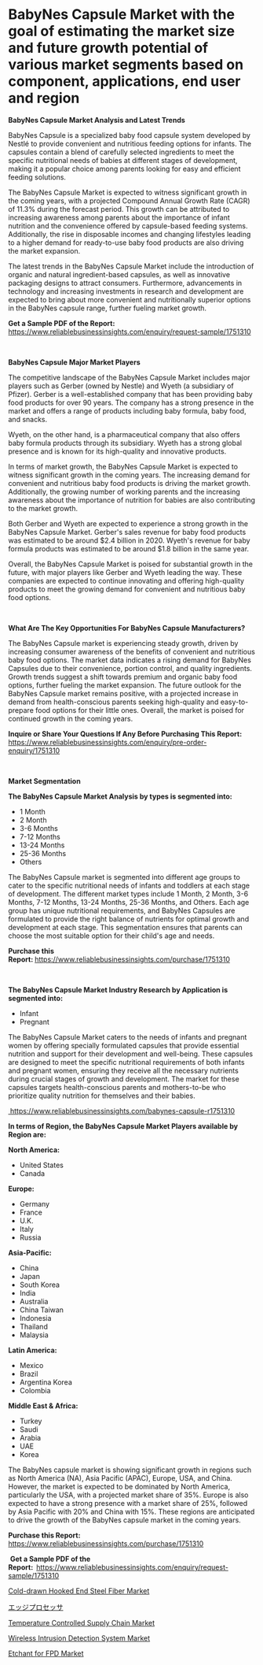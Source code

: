 <p><h1>BabyNes Capsule Market with the goal of estimating the market size and future growth potential of various market segments based on component, applications, end user and region</h1></p><p><strong>BabyNes Capsule Market Analysis and Latest Trends</strong></p>
<p><p>BabyNes Capsule is a specialized baby food capsule system developed by Nestlé to provide convenient and nutritious feeding options for infants. The capsules contain a blend of carefully selected ingredients to meet the specific nutritional needs of babies at different stages of development, making it a popular choice among parents looking for easy and efficient feeding solutions.</p><p>The BabyNes Capsule Market is expected to witness significant growth in the coming years, with a projected Compound Annual Growth Rate (CAGR) of 11.3% during the forecast period. This growth can be attributed to increasing awareness among parents about the importance of infant nutrition and the convenience offered by capsule-based feeding systems. Additionally, the rise in disposable incomes and changing lifestyles leading to a higher demand for ready-to-use baby food products are also driving the market expansion.</p><p>The latest trends in the BabyNes Capsule Market include the introduction of organic and natural ingredient-based capsules, as well as innovative packaging designs to attract consumers. Furthermore, advancements in technology and increasing investments in research and development are expected to bring about more convenient and nutritionally superior options in the BabyNes capsule range, further fueling market growth.</p></p>
<p><strong>Get a Sample PDF of the Report:&nbsp;</strong> <a href="https://www.reliablebusinessinsights.com/enquiry/request-sample/1751310">https://www.reliablebusinessinsights.com/enquiry/request-sample/1751310</a></p>
<p>&nbsp;</p>
<p><strong>BabyNes Capsule Major Market Players</strong></p>
<p><p>The competitive landscape of the BabyNes Capsule Market includes major players such as Gerber (owned by Nestle) and Wyeth (a subsidiary of Pfizer). Gerber is a well-established company that has been providing baby food products for over 90 years. The company has a strong presence in the market and offers a range of products including baby formula, baby food, and snacks.</p><p>Wyeth, on the other hand, is a pharmaceutical company that also offers baby formula products through its subsidiary. Wyeth has a strong global presence and is known for its high-quality and innovative products.</p><p>In terms of market growth, the BabyNes Capsule Market is expected to witness significant growth in the coming years. The increasing demand for convenient and nutritious baby food products is driving the market growth. Additionally, the growing number of working parents and the increasing awareness about the importance of nutrition for babies are also contributing to the market growth.</p><p>Both Gerber and Wyeth are expected to experience a strong growth in the BabyNes Capsule Market. Gerber's sales revenue for baby food products was estimated to be around $2.4 billion in 2020. Wyeth's revenue for baby formula products was estimated to be around $1.8 billion in the same year.</p><p>Overall, the BabyNes Capsule Market is poised for substantial growth in the future, with major players like Gerber and Wyeth leading the way. These companies are expected to continue innovating and offering high-quality products to meet the growing demand for convenient and nutritious baby food options.</p></p>
<p>&nbsp;</p>
<p><strong>What Are The Key Opportunities For BabyNes Capsule Manufacturers?</strong></p>
<p><p>The BabyNes Capsule market is experiencing steady growth, driven by increasing consumer awareness of the benefits of convenient and nutritious baby food options. The market data indicates a rising demand for BabyNes Capsules due to their convenience, portion control, and quality ingredients. Growth trends suggest a shift towards premium and organic baby food options, further fueling the market expansion. The future outlook for the BabyNes Capsule market remains positive, with a projected increase in demand from health-conscious parents seeking high-quality and easy-to-prepare food options for their little ones. Overall, the market is poised for continued growth in the coming years.</p></p>
<p><strong>Inquire or Share Your Questions If Any Before Purchasing This Report:</strong> <a href="https://www.reliablebusinessinsights.com/enquiry/pre-order-enquiry/1751310">https://www.reliablebusinessinsights.com/enquiry/pre-order-enquiry/1751310</a></p>
<p>&nbsp;</p>
<p><strong>Market Segmentation</strong></p>
<p><strong>The BabyNes Capsule Market Analysis by types is segmented into:</strong></p>
<p><ul><li>1 Month</li><li>2 Month</li><li>3-6 Months</li><li>7-12 Months</li><li>13-24 Months</li><li>25-36 Months</li><li>Others</li></ul></p>
<p><p>The BabyNes Capsule market is segmented into different age groups to cater to the specific nutritional needs of infants and toddlers at each stage of development. The different market types include 1 Month, 2 Month, 3-6 Months, 7-12 Months, 13-24 Months, 25-36 Months, and Others. Each age group has unique nutritional requirements, and BabyNes Capsules are formulated to provide the right balance of nutrients for optimal growth and development at each stage. This segmentation ensures that parents can choose the most suitable option for their child's age and needs.</p></p>
<p><strong>Purchase this Report:&nbsp;</strong><a href="https://www.reliablebusinessinsights.com/purchase/1751310">https://www.reliablebusinessinsights.com/purchase/1751310</a></p>
<p>&nbsp;</p>
<p><strong>The BabyNes Capsule Market Industry Research by Application is segmented into:</strong></p>
<p><ul><li>Infant</li><li>Pregnant</li></ul></p>
<p><p>The BabyNes Capsule Market caters to the needs of infants and pregnant women by offering specially formulated capsules that provide essential nutrition and support for their development and well-being. These capsules are designed to meet the specific nutritional requirements of both infants and pregnant women, ensuring they receive all the necessary nutrients during crucial stages of growth and development. The market for these capsules targets health-conscious parents and mothers-to-be who prioritize quality nutrition for themselves and their babies.</p></p>
<p><a href="https://www.reliablebusinessinsights.com/babynes-capsule-r1751310">&nbsp;https://www.reliablebusinessinsights.com/babynes-capsule-r1751310</a></p>
<p><strong>In terms of Region, the BabyNes Capsule Market Players available by Region are:</strong></p>
<p>
    <p> <strong> North America: </strong>
        <ul>
            <li>United States</li>
            <li>Canada</li>
        </ul>
        </p> 
    <p> <strong> Europe: </strong>
        <ul>
            <li>Germany</li>
            <li>France</li>
            <li>U.K.</li>
            <li>Italy</li>
            <li>Russia</li>
        </ul>
        </p> 
    <p> <strong> Asia-Pacific: </strong>
        <ul>
            <li>China</li>
            <li>Japan</li>
            <li>South Korea</li>
            <li>India</li>
            <li>Australia</li>
            <li>China Taiwan</li>
            <li>Indonesia</li>
            <li>Thailand</li>
            <li>Malaysia</li>
        </ul>
        </p> 
    <p> <strong> Latin America: </strong>
        <ul>
            <li>Mexico</li>
            <li>Brazil</li>
            <li>Argentina Korea</li>
            <li>Colombia</li>
        </ul>
        </p> 
    <p> <strong> Middle East & Africa: </strong>
        <ul>
            <li>Turkey</li>
            <li>Saudi</li>
            <li>Arabia</li>
            <li>UAE</li>
            <li>Korea</li>
        </ul>
    </p>
    </p>
<p><p>The BabyNes capsule market is showing significant growth in regions such as North America (NA), Asia Pacific (APAC), Europe, USA, and China. However, the market is expected to be dominated by North America, particularly the USA, with a projected market share of 35%. Europe is also expected to have a strong presence with a market share of 25%, followed by Asia Pacific with 20% and China with 15%. These regions are anticipated to drive the growth of the BabyNes capsule market in the coming years.</p></p>
<p><strong>Purchase this Report: </strong><a href="https://www.reliablebusinessinsights.com/purchase/1751310">https://www.reliablebusinessinsights.com/purchase/1751310</a></p>
<p>&nbsp;<strong>Get a Sample PDF of the Report:&nbsp;&nbsp;</strong><a href="https://www.reliablebusinessinsights.com/enquiry/request-sample/1751310">https://www.reliablebusinessinsights.com/enquiry/request-sample/1751310</a></p>
<p><strong></strong></p>
<p><p><a href="https://www.linkedin.com/pulse/deep-dive-cold-drawn-hooked-end-steel-fiber-market-itstrends-o9ewe">Cold-drawn Hooked End Steel Fiber Market</a></p><p><a href="https://github.com/DeonBoer2023/Market-Research-Report-List-2/blob/main/4923158122652.md">エッジプロセッサ</a></p><p><a href="https://github.com/gracielawharr/Market-Research-Report-List-2/blob/main/temperature-controlled-supply-chain-market.md">Temperature Controlled Supply Chain Market</a></p><p><a href="https://github.com/JennyferFeil2023/Market-Research-Report-List-2/blob/main/wireless-intrusion-detection-system-market.md">Wireless Intrusion Detection System Market</a></p><p><a href="https://www.linkedin.com/pulse/future-trends-global-etchant-fpd-market-insights-analysis-vk5pe?trackingId=K8lCl0TH3I0D4N4N3Vv2qw%3D%3D">Etchant for FPD Market</a></p></p>